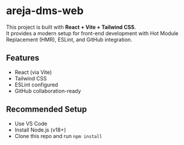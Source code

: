 # areja-dms-web

This project is built with **React + Vite + Tailwind CSS**.  
It provides a modern setup for front-end development with Hot Module Replacement (HMR), ESLint, and GitHub integration.

## Features
- React (via Vite)
- Tailwind CSS
- ESLint configured
- GitHub collaboration-ready

## Recommended Setup
- Use VS Code
- Install Node.js (v18+)
- Clone this repo and run `npm install`